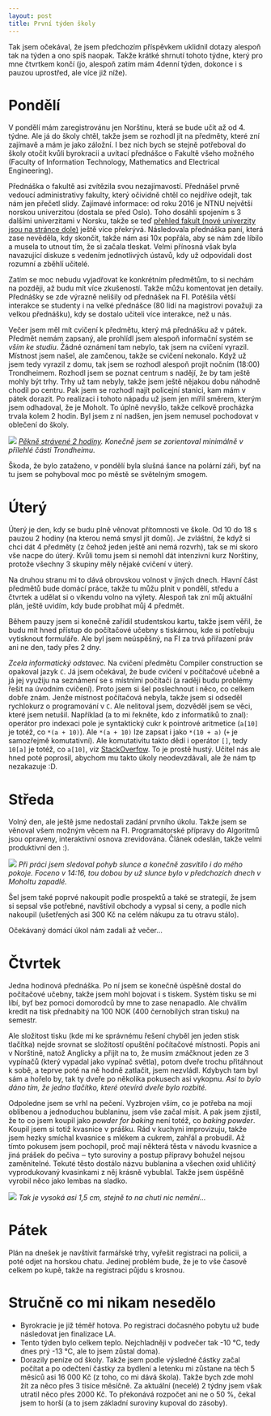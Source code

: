 ```yaml
---
layout: post
title: První týden školy
---
```


Tak jsem očekával, že jsem předchozím příspěvkem uklidnil dotazy alespoň tak na týden a ono spíš naopak. Takže krátké shrnutí tohoto týdne, který pro mne čtvrtkem končí (jo, alespoň zatím mám 4denní týden, dokonce i s pauzou uprostřed, ale více již níže).

# Pondělí

V pondělí mám zaregistrovánu jen Norštinu, která se bude učit až od 4. týdne. Ale já do školy chtěl, takže jsem se rozhodl jít na předměty, které zní zajímavě a mám je jako záložní. I bez nich bych se stejně potřeboval do školy otočit kvůli byrokracii a uvítací přednášce o Fakultě všeho možného (Faculty of Information Technology, Mathematics and Electrical Engineering).

Přednáška o fakultě asi zvítězila svou nezajímavostí. Přednášel prvně vedoucí administrativy fakulty, který očividně chtěl co nejdříve odejít, tak nám jen přečetl slidy. Zajímavé informace: od roku 2016 je NTNU největší norskou univerzitou (dostala se před Oslo). Toho dosáhli spojením s 3 dalšími univerzitami v Norsku, takže se teď [přehled fakult (nové univerzity jsou na stránce dole)](https://www.ntnu.edu/faculties) ještě více překrývá. Následovala přednáška paní, která zase nevěděla, kdy skončit, takže nám asi 10x popřála, aby se nám zde líbilo a musela to utnout tím, že si začala tleskat. Velmi přínosná však byla navazující diskuze s vedením jednotlivých ústavů, kdy už odpovídali dost rozumní a zběhlí učitelé.

Zatím se moc nebudu vyjadřovat ke konkrétním předmětům, to si nechám na později, až budu mít více zkušeností. Takže můžu komentovat jen detaily. Přednášky se zde výrazně nelišily od přednášek na FI. Potěšila větší interakce se studenty i na velké přednášce (80 lidí na magistrovi považuji za velkou přednášku), kdy se dostalo učiteli více interakce, než u nás.

Večer jsem měl mít cvičení k předmětu, který má přednášku až v pátek. Předmět nemám zapsaný, ale prohlídl jsem alespoň informační systém se *vším ke studiu*. Žádné oznámení tam nebylo, tak jsem na cvičení vyrazil. Místnost jsem našel, ale zamčenou, takže se cvičení nekonalo. Když už jsem tedy vyrazil z domu, tak jsem se rozhodl alespoň projít nočním (18:00) Trondheimem. Rozhodl jsem se poznat centrum s nadějí, že by tam ještě mohly být trhy. Trhy už tam nebyly, takže jsem ještě nějakou dobu náhodně chodil po centru. Pak jsem se rozhodl najít policejní stanici, kam mám v pátek dorazit. Po realizaci i tohoto nápadu už jsem jen mířil směrem, kterým jsem odhadoval, že je Moholt. To úplně nevyšlo, takže celkově procházka trvala kolem 2 hodin. Byl jsem z ní nadšen, jen jsem nemusel pochodovat v oblečení do školy.

![](https://raw.githubusercontent.com/Bender250/bender250.github.io/master/images/prvni_tyden/pondelni_cesta.png)
*[Pěkně strávené 2 hodiny](https://mapy.cz/s/pIwz). Konečně jsem se zorientoval minimálně v přilehlé části Trondheimu.*

Škoda, že bylo zataženo, v pondělí byla slušná šance na polární záři, byť na tu jsem se pohyboval moc po městě se světelným smogem.

# Úterý

Úterý je den, kdy se budu plně věnovat přítomnosti ve škole. Od 10 do 18 s pauzou 2 hodiny (na kterou nemá smysl jít domů). Je zvláštní, že když si chci dát 4 předměty (z čehož jeden ještě ani nemá rozvrh), tak se mi skoro vše nacpe do úterý. Kvůli tomu jsem si nemohl dát intenzivní kurz Norštiny, protože všechny 3 skupiny měly nějaké cvičení v úterý.

Na druhou stranu mi to dává obrovskou volnost v jiných dnech. Hlavní část předmětů bude domácí práce, takže tu můžu plnit v pondělí, středu a čtvrtek a udělat si o víkendu volno na výlety. Alespoň tak zní můj aktuální plán, ještě uvidím, kdy bude probíhat můj 4 předmět.

Během pauzy jsem si konečně zařídil studentskou kartu, takže jsem věřil, že budu mít hned přístup do počítačové učebny s tiskárnou, kde si potřebuju vytisknout formuláře. Ale byl jsem neúspěšný, na FI za trvá přiřazení práv ani ne den, tady přes 2 dny.

*Zcela informatický odstavec.* Na cvičení předmětu Compiler construction se opakoval jazyk `C`. Já jsem očekával, že bude cvičení v počítačové učebně a já jej využiju na seznámení se s místními počítači (a raději budu problémy řešit na úvodním cvičení). Proto jsem si šel poslechnout i něco, co celkem dobře znám. Jenže místnost počítačová nebyla, takže jsem si odseděl rychlokurz o programování v `C`. Ale nelitoval jsem, dozvěděl jsem se věci, které jsem netušil. Například (a to mi řekněte, kdo z informatiků to znal): operátor pro indexaci pole je syntaktický cukr k pointrové aritmetice (`a[10]` je totéž, co `*(a + 10)`). Ale `*(a + 10)` lze zapsat i jako `*(10 + a)` (`+` je samozřejmě komutativní). Ale komutativitu takto dědí i operátor `[]`, tedy `10[a]` je totéž, co `a[10]`, viz [StackOverfow](https://stackoverflow.com/questions/381542/with-c-arrays-why-is-it-the-case-that-a5-5a). To je prostě hustý. Učitel nás ale hned poté poprosil, abychom mu takto úkoly neodevzdávali, ale že nám tp nezakazuje :D.

# Středa

Volný den, ale ještě jsme nedostali zadání prvního úkolu. Takže jsem se věnoval všem možným věcem na FI. Programátorské přípravy do Algoritmů jsou opraveny, interaktivní osnova zrevidována. Článek odeslán, takže velmi produktivní den :).

![](https://raw.githubusercontent.com/Bender250/bender250.github.io/master/images/prvni_tyden/slunce.JPG)
*Při práci jsem sledoval pohyb slunce a konečně zasvítilo i do mého pokoje. Foceno v 14:16, tou dobou by už slunce bylo v předchozích dnech v Moholtu zapadlé.*

Šel jsem také poprvé nakoupit podle prospektů a také se strategií, že jsem si sepsal vše potřebné, navštívil obchody a vypsal si ceny, a podle nich nakoupil (ušetřených asi 300 Kč na celém nákupu za tu otravu stálo).

Očekávaný domácí úkol nám zadali až večer...

# Čtvrtek

Jedna hodinová přednáška. Po ní jsem se konečně úspěšně dostal do počítačové učebny, takže jsem mohl bojovat i s tiskem. Systém tisku se mi líbí, byť bez pomoci domorodců by mne to zase nenapadlo. Ale chválím kredit na tisk přednabitý na 100 NOK (400 černobílých stran tisku) na semestr.

Ale složitost tisku (kde mi ke správnému řešení chyběl jen jeden stisk tlačítka) nejde srovnat se složitostí opuštění počítačové místnosti. Popis ani v Norštině, natož Anglicky a přijít na to, že musím zmáčknout jeden ze 3 vypínačů (který vypadal jako vypínač světla), potom dveře trochu přitáhnout k sobě, a teprve poté na ně hodně zatlačit, jsem nezvládl. Kdybych tam byl sám a hořelo by, tak ty dveře po několika pokusech asi vykopnu. *Asi to bylo dáno tím, že jedno tlačítko, které otevírá dveře bylo rozbité.*

Odpoledne jsem se vrhl na pečení. Vyzbrojen vším, co je potřeba na mojí oblíbenou a jednoduchou bublaninu, jsem vše začal mísit. A pak jsem zjistil, že to co jsem koupil jako *powder for baking* není totéž, co *baking powder*. Koupil jsem si totiž kvasnice v prášku. Rád v kuchyni improvizuju, takže jsem hezky smíchal kvasnice s mlékem a cukrem, zahřál a probudil. Až tímto pokusem jsem pochopil, proč mají některá těsta v návodu kvasnice a jiná prášek do pečiva ‒ tyto suroviny a postup přípravy bohužel nejsou zaměnitelné. Tekuté těsto dostálo názvu bublanina a všechen oxid uhličitý vyprodukovaný kvasinkami z něj krásně vybublal. Takže jsem úspěšně vyrobil něco jako lembas na sladko.

![](https://raw.githubusercontent.com/Bender250/bender250.github.io/master/images/prvni_tyden/buchta.JPG)
*Tak je vysoká asi 1,5 cm, stejně to na chuti nic nemění...*

# Pátek

Plán na dnešek je navštívit farmářské trhy, vyřešit registraci na policii, a poté odjet na horskou chatu. Jedinej problém bude, že je to vše časově celkem po kupě, takže na registraci půjdu s krosnou.

# Stručně co mi nikam nesedělo

* Byrokracie je již téměř hotova. Po registraci dočasného pobytu už bude následovat jen finalizace LA.
* Tento týden bylo celkem teplo. Nejchladněji v podvečer tak -10 °C, tedy dnes prý -13 °C, ale to jsem zůstal doma).
* Dorazily peníze od školy. Takže jsem podle výsledné částky začal počítat a po odečtení částky za bydlení a letenku mi zůstane na těch 5 měsíců asi 16 000 Kč (z toho, co mi dává škola). Takže bych zde mohl žít za něco přes 3 tisíce měsíčně. Za aktuální (necelé) 2 týdny jsem však utratil něco přes 2000 Kč. To překonává rozpočet ani ne o 50 %, čekal jsem to horší (a to jsem základní suroviny kupoval do zásoby).
    
